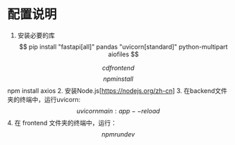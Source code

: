 # 配置说明
 1. 安装必要的库
$$ pip install "fastapi[all]" pandas "uvicorn[standard]" python-multipart aiofiles $$

$$ cd frontend $$
$$ npm install $$
npm install axios
 2. 安装Node.js[https://nodejs.org/zh-cn]
 3. 在backend文件夹的终端中，运行uvicorn:
$$ uvicorn main:app --reload  $$
 4. 在 frontend 文件夹的终端中，运行：
$$ npm run dev $$
